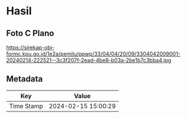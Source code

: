 # Hasil

## Foto C Plano

https://sirekap-obj-formc.kpu.go.id/1e2a/pemilu/ppwp/33/04/04/20/09/3304042009001-20240214-222521--3c3f207f-2ead-4be8-b03a-2be1b7c3bba4.jpg


## Metadata

| Key        | Value               |
| ---------- | ------------------- |
| Time Stamp | 2024-02-15 15:00:29 |



